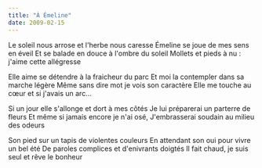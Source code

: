 ```yaml
---
title: "À Émeline"
date: 2009-02-15
---
```


Le soleil nous arrose et l'herbe nous caresse
Émeline se joue de mes sens en éveil
Et se balade en douce à l'ombre du soleil
Mollets et pieds à nu : j'aime cette allégresse

Elle aime se détendre à la fraicheur du parc
Et moi la contempler dans sa marche légère
Même sans dire mot je vois son caractère
Elle me touche au cœur et si j'avais un arc...

Si un jour elle s'allonge et dort à mes côtés
Je lui préparerai un parterre de fleurs
Et même si jamais encore je n'ai osé,
J'embrasserai soudain au milieu des odeurs

Son pied sur un tapis de violentes couleurs
En attendant son oui pour vivre un bel été
De paroles complices et d'enivrants doigtés
Il fait chaud, je suis seul et rêve le bonheur
